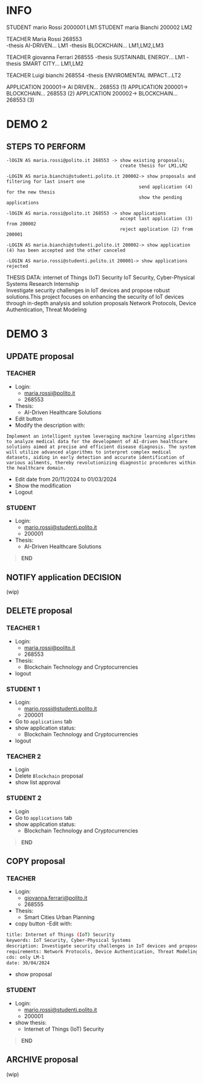 
# INFO

STUDENT mario Rossi 2000001   LM1
STUDENT maria Bianchi 200002   LM2

TEACHER Maria Rossi 268553  
    -thesis AI-DRIVEN... LM1
    -thesis BLOCKCHAIN... LM1,LM2,LM3

TEACHER giovanna Ferrari 268555 
    -thesis SUSTAINABL ENERGY... LM1
    -thesis SMART CITY... LM1,LM2

TEACHER Luigi bianchi 268554 
    -thesis ENVIROMENTAL IMPACT...LT2

APPLICATION 200001-> AI DRIVEN... 268553 (1)
APPLICATION 200001-> BLOCKCHAIN... 268553 (2)
APPLICATION 200002-> BLOCKCHAIN... 268553 (3)

# DEMO 2

## STEPS TO PERFORM

    -lOGIN AS maria.rossi@polito.it 268553 -> show existing proposals;
                                              create thesis for LM1,LM2

    -LOGIN AS maria.bianchi@studenti.polito.it 200002-> show proposals and filtering for last insert one
                                                     send application (4) for the new thesis 
                                                     show the pending applications

    -lOGIN AS maria.rossi@polito.it 268553 -> show applications
                                              accept last application (3) from 200002
                                              reject application (2) from 200001

    -LOGIN AS maria.bianchi@studenti.polito.it 200002-> show application (4) has been accepted and the other canceled   
                                                       
    -LOGIN AS mario.rossi@studenti.polito.it 200001-> show applications rejected   
                                       
    
THESIS DATA:
internet of Things (IoT) Security
IoT Security, Cyber-Physical Systems
Research	Internship	
Investigate security challenges in IoT devices and propose robust solutions.This project focuses on enhancing the security of IoT devices through in-depth analysis and solution proposals
Network Protocols, Device Authentication, Threat Modeling

# DEMO 3

## UPDATE proposal

### TEACHER

- Login:
    - maria.rossi@polito.it
    - 268553
- Thesis:
    - AI-Driven Healthcare Solutions
- Edit button
- Modify the description with:

```
Implement an intelligent system leveraging machine learning algorithms to analyze medical data for the development of AI-driven healthcare solutions aimed at precise and efficient disease diagnosis. The system will utilize advanced algorithms to interpret complex medical datasets, aiding in early detection and accurate identification of various ailments, thereby revolutionizing diagnostic procedures within the healthcare domain.
```
- Edit date from 20/11/2024 to 01/03/2024
- Show the modification
- Logout

### STUDENT

- Login:
    - mario.rossi@studenti.polito.it
    - 200001
- Thesis:
    - AI-Driven Healthcare Solutions

> **END**

## NOTIFY application DECISION

(wip)

## DELETE proposal

### TEACHER 1

- Login:
    - maria.rossi@polito.it
    - 268553
- Thesis:
    - Blockchain Technology and Cryptocurrencies
- logout

### STUDENT 1

- Login:
    - mario.rossi@studenti.polito.it
    - 200001
- Go to `applications` tab
- show application status:
    - Blockchain Technology and Cryptocurrencies
- logout

### TEACHER 2

- Login
- Delete `Blockchain` proposal
- show list approval

### STUDENT 2

- Login
- Go to `applications` tab
- show application status:
    - Blockchain Technology and Cryptocurrencies

> **END**

## COPY proposal

### TEACHER

- Login:
    - giovanna.ferrari@polito.it
    - 268555
- Thesis:
    - Smart Cities Urban Planning
- copy button
-Edit with:

```bash
title: Internet of Things (IoT) Security
keywords: IoT Security, Cyber-Physical Systems
description: Investigate security challenges in IoT devices and propose robust solutions.This project focuses on enhancing the security of IoT devices through in-depth analysis and solution proposals
requirements: Network Protocols, Device Authentication, Threat Modeling
cds: only LM-1
date: 30/04/2024
```

- show proposal

### STUDENT

- Login:
    - mario.rossi@studenti.polito.it
    - 200001
- show thesis:
    - Internet of Things (IoT) Security

> **END**

## ARCHIVE proposal

(wip)